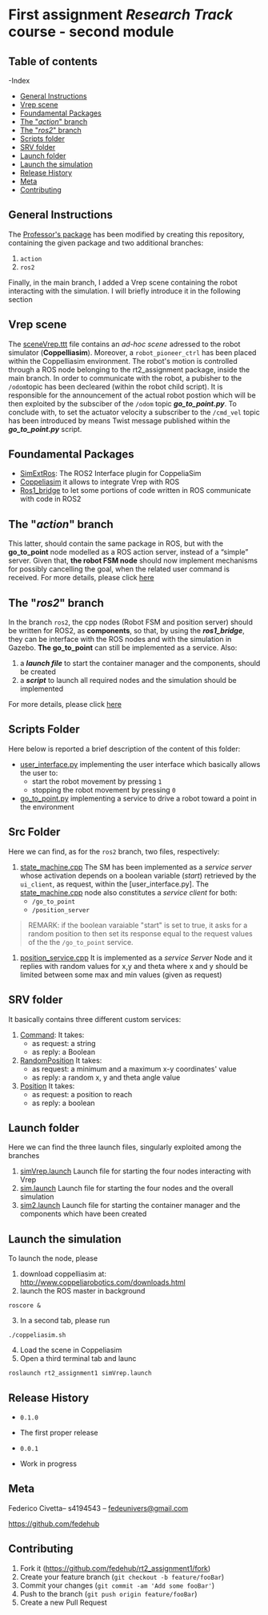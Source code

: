 # First assignment _Research Track_ course - second module 

## Table of contents 

-Index
  - [General Instructions](#general-instructions)
  - [Vrep scene](#vrep-scene)
  - [Foundamental Packages](#foundamental-packages)
  - [The "*action*" branch](#the-action-branch)
  - [The "*ros2*" branch](#the-ros2-branch)
  - [Scripts folder](#scripts-folder)
  - [SRV folder](#srv-folder)
  - [Launch folder](#launch-folder)
  - [Launch the simulation](#launch-the-simulation)
  - [Release History](#release-history)
  - [Meta](#meta)
  - [Contributing](#contributing)
  
## General Instructions

The [Professor's package](https://github.com/CarmineD8/rt2_assignment1) has been modified by creating this repository, containing the given package and two additional branches:

1. `action` 
2. `ros2`

Finally, in the main branch, I added a Vrep scene containing the robot interacting with the simulation. I will briefly introduce it in the following section

## Vrep scene 
The [sceneVrep.ttt](https://github.com/fedehub/rt2_assignment1/blob/main/sceneVrep.ttt) file contains an *ad-hoc scene* adressed to the robot simulator (**Coppelliasim**). Moreover, a `robot_pioneer_ctrl` has been placed within the Coppelliasim environment. The robot's motion is controlled through a ROS node belonging to the rt2_assignment package, inside the main branch. 
In order to communicate with the robot, a pubisher to the  `/odom`topic has been decleared (within the robot child script). It is responsible for the announcement of the actual robot postion which will be then exploited by the subsciber of the `/odom` topic ***go_to_point.py***. To conclude with, to set the actuator velocity a subscriber to the `/cmd_vel` topic has been introduced by means Twist message published within the  ***go_to_point.py*** script.

## Foundamental Packages
* [SimExtRos](https://github.com/CoppeliaRobotics/simExtROS2): The ROS2 Interface plugin for CoppeliaSim
* [Coppeliasim]() it allows to integrate Vrep with ROS 
* [Ros1_bridge](https://github.com/ros2/ros1_bridge) to let some portions of code written in ROS communicate with code in ROS2


## The "*action*" branch
This latter, should contain the same package in ROS, but with the **go_to_point** node modelled as a ROS action server, instead of a “simple” server.
Given that, **the robot FSM node** should now implement mechanisms for possibly cancelling the goal, when the related user command is received. For more details, please click [here](https://github.com/fedehub/rt2_assignment1/tree/action)

## The "*ros2*" branch
In the branch `ros2`, the cpp nodes (Robot FSM and position server) should be written for ROS2, as **components**, so that, by using the _**ros1_bridge**_, they can be interface with the ROS nodes and with the simulation in Gazebo. **The go_to_point** can still be implemented as a service.
Also:

1. a _**launch file**_ to start the container manager and the components, should be created
2. a _**script**_ to launch all required nodes and the simulation should be implemented

For more details, please click [here](https://github.com/fedehub/rt2_assignment1/tree/ros2)

## Scripts Folder
Here below is reported a brief description of the content of this folder:
* [user_interface.py]() implementing the user interface which basically allows the user to:
  * start the robot movement  by pressing `1`
  * stopping the robot movement by pressing `0`
* [go_to_point.py]() implementing a service to drive a robot toward a point in the environment  



## Src Folder
Here we can find, as for the `ros2` branch, two files, respectively:
1. [state_machine.cpp]() The SM has been implemented as a *service server* whose activation depends on a boolean variable (*start*) retrieved by the `ui_client`, as request, within the [user_interface.py]. The [state_machine.cpp]() node also constitutes a *service client* for both:
   * `/go_to_point`
   * `/position_server`
 
>REMARK: if the boolean varaiable "start" is set to true, it asks for a random position to then set its response equal to the request values of the the `/go_to_point` service.
 
1. [position_service.cpp]() It is implemented as a *service Server* Node and it replies with random values for x,y and theta where x and y should be limited between some max and min values (given as request)

## SRV folder
It basically contains three different custom services:
1. [Command](https://github.com/fedehub/rt2_assignment1/blob/main/srv/Command.srv): It takes:
   * as request: a string
   * as reply:  a Boolean 
2. [RandomPosition]() It takes:
   * as request: a minimum and a maximum x-y coordinates' value
   * as reply: a random x, y and theta angle value 
3. [Position]() It takes:
   * as request: a position to reach 
   * as reply: a boolean  

## Launch folder
Here we can find the three launch files, singularly exploited among the branches
1. [simVrep.launch]() Launch file for starting the four nodes interacting with Vrep
2. [sim.launch]() Launch file for starting the four nodes and the overall simulation
3. [sim2.launch]() Launch file for starting the container manager and the components which have been created 


## Launch the simulation 

To launch the node, please 
1. download coppelliasim at: http://www.coppeliarobotics.com/downloads.html
2. launch the ROS master in background 
  ```
roscore &

  ```
3. In a second tab, please run  
  ```
./coppeliasim.sh

  ```
4. Load the scene in Coppeliasim 
5. Open a third terminal tab and launc
 ```
roslaunch rt2_assignment1 simVrep.launch

  ```

## Release History

* `0.1.0`
 * The first proper release

* `0.0.1`
 * Work in progress

## Meta

Federico Civetta– s4194543 – fedeunivers@gmail.com


https://github.com/fedehub

## Contributing

1. Fork it (https://github.com/fedehub/rt2_assignment1/fork)
2. Create your feature branch (`git checkout -b feature/fooBar`)
3. Commit your changes (`git commit -am 'Add some fooBar'`)
4. Push to the branch (`git push origin feature/fooBar`)
5. Create a new Pull Request
